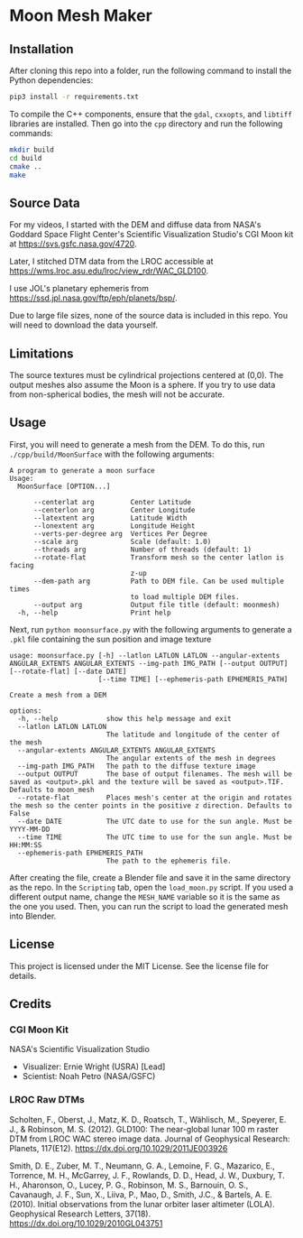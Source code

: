 # Moon Mesh Maker

## Installation

After cloning this repo into a folder, run the following command to install the Python dependencies:

```bash
pip3 install -r requirements.txt
```

To compile the C++ components, ensure that the `gdal`, `cxxopts`, and `libtiff` libraries are installed. Then go into the `cpp` directory and run the following commands:

```bash
mkdir build
cd build
cmake ..
make
```

## Source Data

For my videos, I started with the DEM and diffuse data from NASA's Goddard Space Flight Center's Scientific Visualization Studio's CGI Moon kit at <https://svs.gsfc.nasa.gov/4720>.

Later, I stitched DTM data from the LROC accessible at <https://wms.lroc.asu.edu/lroc/view_rdr/WAC_GLD100>.

I use JOL's planetary ephemeris from <https://ssd.jpl.nasa.gov/ftp/eph/planets/bsp/>.

Due to large file sizes, none of the source data is included in this repo. You will need to download the data yourself.

## Limitations

The source textures must be cylindrical projections centered at (0,0). The output meshes also assume the Moon is a sphere. If you try to use data from non-spherical bodies, the mesh will not be accurate.

## Usage

First, you will need to generate a mesh from the DEM. To do this, run `./cpp/build/MoonSurface` with the following arguments:

```text
A program to generate a moon surface
Usage:
  MoonSurface [OPTION...]

      --centerlat arg         Center Latitude
      --centerlon arg         Center Longitude
      --latextent arg         Latitude Width
      --lonextent arg         Longitude Height
      --verts-per-degree arg  Vertices Per Degree
      --scale arg             Scale (default: 1.0)
      --threads arg           Number of threads (default: 1)
      --rotate-flat           Transform mesh so the center latlon is facing 
                              z-up
      --dem-path arg          Path to DEM file. Can be used multiple times 
                              to load multiple DEM files.
      --output arg            Output file title (default: moonmesh)
  -h, --help                  Print help
```

Next, run `python moonsurface.py` with the following arguments to generate a `.pkl` file containing the sun position and image texture

```text
usage: moonsurface.py [-h] --latlon LATLON LATLON --angular-extents ANGULAR_EXTENTS ANGULAR_EXTENTS --img-path IMG_PATH [--output OUTPUT] [--rotate-flat] [--date DATE]
                      [--time TIME] [--ephemeris-path EPHEMERIS_PATH]

Create a mesh from a DEM

options:
  -h, --help            show this help message and exit
  --latlon LATLON LATLON
                        The latitude and longitude of the center of the mesh
  --angular-extents ANGULAR_EXTENTS ANGULAR_EXTENTS
                        The angular extents of the mesh in degrees
  --img-path IMG_PATH   The path to the diffuse texture image
  --output OUTPUT       The base of output filenames. The mesh will be saved as <output>.pkl and the texture will be saved as <output>.TIF. Defaults to moon_mesh
  --rotate-flat         Places mesh's center at the origin and rotates the mesh so the center points in the positive z direction. Defaults to False
  --date DATE           The UTC date to use for the sun angle. Must be YYYY-MM-DD
  --time TIME           The UTC time to use for the sun angle. Must be HH:MM:SS
  --ephemeris-path EPHEMERIS_PATH
                        The path to the ephemeris file.
```

After creating the file, create a Blender file and save it in the same directory as the repo. In the `Scripting` tab, open the `load_moon.py` script. If you used a different output name, change the `MESH_NAME` variable so it is the same as the one you used. Then, you can run the script to load the generated mesh into Blender.

## License

This project is licensed under the MIT License. See the license file for details.

## Credits

### CGI Moon Kit

NASA's Scientific Visualization Studio

- Visualizer: Ernie Wright (USRA) [Lead]
- Scientist: Noah Petro (NASA/GSFC)

### LROC Raw DTMs

Scholten, F., Oberst, J., Matz, K. D., Roatsch, T., Wählisch, M., Speyerer,
    E. J., & Robinson, M. S. (2012). GLD100: The near-global lunar 100 m raster
    DTM from LROC WAC stereo image data. Journal of Geophysical Research:
    Planets, 117(E12).
    <https://dx.doi.org/10.1029/2011JE003926>

Smith, D. E., Zuber, M. T., Neumann, G. A., Lemoine, F. G., Mazarico, E.,
    Torrence, M. H., McGarrey, J. F., Rowlands, D. D., Head, J. W., Duxbury,
    T. H., Aharonson, O., Lucey, P. G., Robinson, M. S., Barnouin, O. S.,
    Cavanaugh, J. F., Sun, X., Liiva, P., Mao, D., Smith, J.C., & Bartels, A. E.
    (2010). Initial observations from the lunar orbiter laser altimeter (LOLA).
    Geophysical Research Letters, 37(18).
    <https://dx.doi.org/10.1029/2010GL043751>
